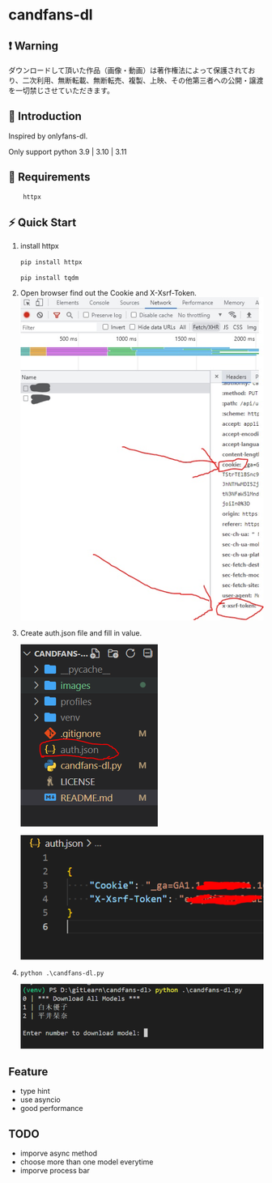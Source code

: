# candfans-dl

## ❗ Warning

ダウンロードして頂いた作品（画像・動画）は著作権法によって保護されており、二次利用、無断転載、無断転売、複製、上映、その他第三者への公開・譲渡を一切禁じさせていただきます。

## 🎇 Introduction

Inspired by onlyfans-dl.

Only support python 3.9 | 3.10 | 3.11

## 🌟 Requirements

```
    httpx
```

## ⚡ Quick Start

1. install httpx

    `pip install httpx`
    
    `pip install tqdm`

2. Open browser find out the Cookie and X-Xsrf-Token.
    ![session](./images/file.jpg)

3. Create auth.json file and fill in value.

    ![auth.json](./images/file.PNG)

    ![auth.json](./images/auth.PNG)

4. `python .\candfans-dl.py`

    ![session](./images/cmd.PNG)

## Feature

- type hint
- use asyncio
- good performance

## TODO

- imporve async method
- choose more than one model everytime
- imporve process bar
